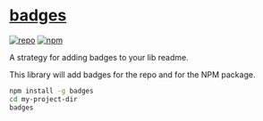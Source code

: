 # [badges][1]

[![repo](https://img.shields.io/badge/repository-Github-black.svg?style=flat-square)](https://github.com/ryanburnette/badges)
[![npm](https://img.shields.io/badge/package-NPM-green.svg?style=flat-square)](https://www.npmjs.com/package/@ryanburnette/badges)

A strategy for adding badges to your lib readme.

This library will add badges for the repo and for the NPM package.

```bash
npm install -g badges
cd my-project-dir
badges
```

[1]: https://github.com/ryanburnette/badges
